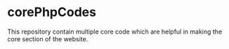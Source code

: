 # corePhpCodes
This repository contain multiple core code which are helpful in making the core section of the website.
